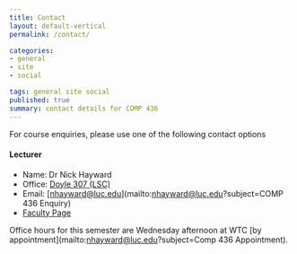 ```yaml
---
title: Contact
layout: default-vertical
permalink: /contact/

categories:
- general
- site
- social

tags: general site social
published: true
summary: contact details for COMP 436
---
```


For course enquiries, please use one of the following contact options

#### Lecturer

* Name: Dr Nick Hayward
* Office: [Doyle 307 (LSC)](http://www.luc.edu/media/lucedu/lsc.pdf)
* Email: [nhayward@luc.edu](mailto:nhayward@luc.edu?subject=COMP 436 Enquiry)
* [Faculty Page](http://www.luc.edu/cs/people/ftfaculty/haywardnicholas.shtml)

Office hours for this semester are Wednesday afternoon at WTC [by appointment](mailto:nhayward@luc.edu?subject=Comp 436 Appointment).
